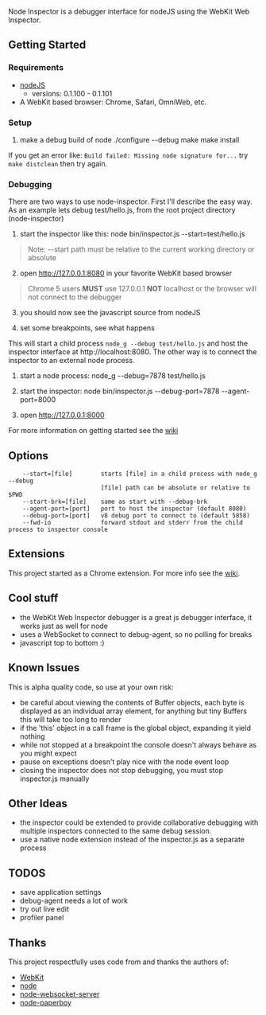 Node Inspector is a debugger interface for nodeJS using the WebKit Web Inspector.

## Getting Started

### Requirements

* [nodeJS](http://github.com/ry/node)
  - versions: 0.1.100 - 0.1.101
* A WebKit based browser: Chrome, Safari, OmniWeb, etc.

### Setup

1. make a debug build of node
		./configure --debug
		make
		make install

If you get an error like: `Build failed: Missing node signature for...` try `make distclean` then try again.

### Debugging

There are two ways to use node-inspector. First I'll describe the easy way. 
As an example lets debug test/hello.js, from the root project directory (node-inspector)

1. start the inspector like this:
		node bin/inspector.js --start=test/hello.js

> Note: --start path must be relative to the current working directory or absolute

2. open http://127.0.0.1:8080 in your favorite WebKit based browser

> Chrome 5 users **MUST** use 127.0.0.1 **NOT** localhost or the browser will not connect to the debugger

3. you should now see the javascript source from nodeJS

4. set some breakpoints, see what happens


This will start a child process `node_g --debug test/hello.js` and host the inspector 
interface at http://localhost:8080. The other way is to connect the inspector to an 
external node process.

1. start a node process:
		node_g --debug=7878 test/hello.js
		
2. start the inspector:
		node bin/inspector.js --debug-port=7878 --agent-port=8000

3. open http://127.0.0.1:8000

For more information on getting started see the [wiki](http://wiki.github.com/dannycoates/node-inspector/getting-started-from-scratch)

## Options

		--start=[file]        starts [file] in a child process with node_g --debug
		                      [file] path can be absolute or relative to $PWD
		--start-brk=[file]    same as start with --debug-brk
		--agent-port=[port]   port to host the inspector (default 8080)
		--debug-port=[port]   v8 debug port to connect to (default 5858)
		--fwd-io              forward stdout and stderr from the child process to inspector console

## Extensions

This project started as a Chrome extension. For more info see the [wiki](http://wiki.github.com/dannycoates/node-inspector/google-chrome-extension).

## Cool stuff

* the WebKit Web Inspector debugger is a great js debugger interface, it works just as well for node
* uses a WebSocket to connect to debug-agent, so no polling for breaks
* javascript top to bottom :)

## Known Issues

This is alpha quality code, so use at your own risk:

* be careful about viewing the contents of Buffer objects, each byte is displayed as an individual array element, for anything but tiny Buffers this will take too long to render
* if the 'this' object in a call frame is the global object, expanding it yield nothing
* while not stopped at a breakpoint the console doesn't always behave as you might expect
* pause on exceptions doesn't play nice with the node event loop
* closing the inspector does not stop debugging, you must stop inspector.js manually

## Other Ideas

* the inspector could be extended to provide collaborative debugging with
  multiple inspectors connected to the same debug session.
* use a native node extension instead of the inspector.js as a separate process

## TODOS

* save application settings
* debug-agent needs a lot of work
* try out live edit
* profiler panel

## Thanks

This project respectfully uses code from and thanks the authors of:

* [WebKit](http://webkit.org/building/checkout.html)
* [node](http://github.com/ry/node)
* [node-websocket-server](http://github.com/miksago/node-websocket-server)
* [node-paperboy](http://github.com/felixge/node-paperboy)


